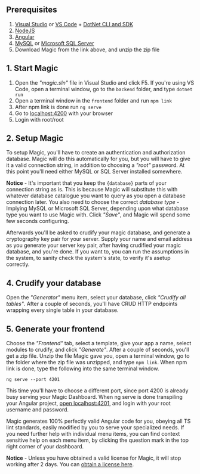 ## Prerequisites

1. [Visual Studio](https://visualstudio.microsoft.com/downloads/) or [VS Code](https://code.visualstudio.com/download) + [DotNet CLI and SDK](https://dotnet.microsoft.com/download)
2. [NodeJS](https://nodejs.org/en/download/)
3. [Angular](https://angular.io/cli)
4. [MySQL](https://dev.mysql.com/downloads/mysql/) or [Microsoft SQL Server](https://www.microsoft.com/en-us/sql-server/sql-server-downloads)
5. Download Magic from the link above, and unzip the zip file

## 1. Start Magic

1. Open the _"magic.sln"_ file in Visual Studio and click F5. If you're using VS Code, open a terminal window, go to the `backend` folder, and type `dotnet run`
2. Open a terminal window in the `frontend` folder and run `npm link`
3. After npm link is done run `ng serve`
4. Go to [localhost:4200](http://localhost:4200) with your browser
5. Login with root/root

## 2. Setup Magic

To setup Magic, you'll have to create an authentication
and authorization database. Magic will do this automatically for you,
but you will have to give it a valid connection string, in addition
to choosing a _"root"_ password. At this point you'll need either MySQL
or SQL Server installed somewhere.

**Notice** - It's important that you keep the `{database}` parts of your
connection string as is. This is because Magic will substitute this
with whatever database catalogue you want to query as you open a
database connection later. You also need to choose the correct
_database type_ - Implying MySQL or Microsoft SQL Server, depending
upon what database type you want to use Magic with.
Click _"Save"_, and Magic will spend some few seconds configuring.

Afterwards you'll be asked to crudify your magic database, and generate
a cryptography key pair for your server. Supply your name and email address
as you generate your server key pair, after having crudified your magic database,
and you're done. If you want to, you can run the assumptions in the system,
to sanity check the system's state, to verify it's asetup correctly.

## 4. Crudify your database

Open the _"Generator"_ menu item, select your database, click _"Crudify all tables"_.
After a couple of seconds, you'll have CRUD HTTP endpoints
wrapping every single table in your database.

## 5. Generate your frontend

Choose the _"Frontend"_ tab, select a template, give your app
a name, select modules to crudify, and click _"Generate"_.
After a couple of seconds, you'll get a zip file.
Unzip the file Magic gave you, open a terminal
window, go to the folder where the zip file was unzipped,
and type `npm link`. When npm link is done, type the
following into the same terminal window.

```
ng serve --port 4201
```

This time you'll have to choose a different port, since
port 4200 is already busy serving your Magic Dashboard.
When ng serve is done transpiling your Angular project,
[open localhost:4201](https://localhost:4201), and login with
your root username and password.

Magic generates 100% perfectly valid Angular code for you,
obeying all TS lint standards, easily modified by you to
serve your specialized needs. If you need further help with
individual menu items, you can find context sensitive help
on each menu item, by clicking the question mark in the top
right corner of your dashboard.

**Notice** - Unless you have obtained a valid license for Magic,
it will stop working after 2 days. You can
[obtain a license here](https://servergardens.com/buy/).
